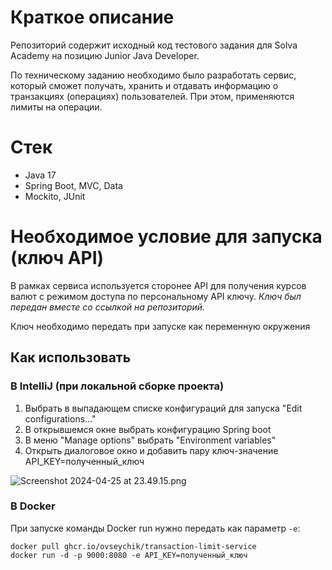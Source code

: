# Краткое описание

Репозиторий содержит исходный код тестового задания для Solva Academy на позицию Junior Java Developer.

По техническому заданию необходимо было разработать сервис, который сможет получать, хранить и отдавать информацию о транзакциях (операциях) пользователей. При этом, применяются лимиты на операции.

# Стек

* Java 17
* Spring Boot, MVC, Data
* Mockito, JUnit

# Необходимое условие для запуска (ключ API)

В рамках сервиса используется сторонее API для получения курсов валют с режимом доступа по персональному API ключу.
*Ключ был передан вместе со ссылкой на репозиторий.*

Ключ необходимо передать при запуске как переменную окружения

## Как использовать

### В IntelliJ (при локальной сборке проекта)

1. Выбрать в выпадающем списке конфигураций для запуска "Edit configurations..."
2. В открывшемся окне выбрать конфигурацию Spring boot
3. В меню "Manage options" выбрать "Environment variables"
4. Открыть диалоговое окно и добавить пару ключ-значение API_KEY=полученный_ключ

![Screenshot 2024-04-25 at 23.49.15.png](..%2F..%2F..%2F..%2FPictures%2FScreenshots%2FScreenshot%202024-04-25%20at%2023.49.15.png)

### В Docker

При запуске команды Docker run нужно передать как параметр `-e`:

```
docker pull ghcr.io/ovseychik/transaction-limit-service
docker run -d -p 9000:8080 -e API_KEY=полученный_ключ
```

